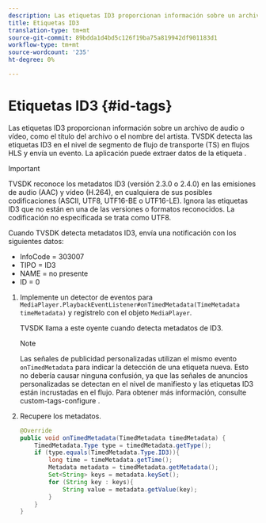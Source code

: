 ```yaml
---
description: Las etiquetas ID3 proporcionan información sobre un archivo de audio o vídeo, como el título del archivo o el nombre del artista. TVSDK detecta las etiquetas ID3 en el nivel de segmento de flujo de transporte (TS) en flujos HLS y envía un evento. La aplicación puede extraer datos de la etiqueta .
title: Etiquetas ID3
translation-type: tm+mt
source-git-commit: 89bdda1d4bd5c126f19ba75a819942df901183d1
workflow-type: tm+mt
source-wordcount: '235'
ht-degree: 0%

---
```



# Etiquetas ID3 {#id-tags}

Las etiquetas ID3 proporcionan información sobre un archivo de audio o vídeo, como el título del archivo o el nombre del artista. TVSDK detecta las etiquetas ID3 en el nivel de segmento de flujo de transporte (TS) en flujos HLS y envía un evento. La aplicación puede extraer datos de la etiqueta .

>[!IMPORTANT]
>
>TVSDK reconoce los metadatos ID3 (versión 2.3.0 o 2.4.0) en las emisiones de audio (AAC) y vídeo (H.264), en cualquiera de sus posibles codificaciones (ASCII, UTF8, UTF16-BE o UTF16-LE). Ignora las etiquetas ID3 que no están en una de las versiones o formatos reconocidos. La codificación no especificada se trata como UTF8.

Cuando TVSDK detecta metadatos ID3, envía una notificación con los siguientes datos:

* InfoCode = 303007
* TIPO = ID3
* NAME = no presente
* ID = 0

1. Implemente un detector de eventos para `MediaPlayer.PlaybackEventListener#onTimedMetadata(TimeMetadata timeMetadata)` y regístrelo con el objeto `MediaPlayer`.

   TVSDK llama a este oyente cuando detecta metadatos de ID3.

   >[!NOTE]
   >
   >Las señales de publicidad personalizadas utilizan el mismo evento `onTimedMetadata` para indicar la detección de una etiqueta nueva. Esto no debería causar ninguna confusión, ya que las señales de anuncios personalizadas se detectan en el nivel de manifiesto y las etiquetas ID3 están incrustadas en el flujo. Para obtener más información, consulte custom-tags-configure .

1. Recupere los metadatos.

   ```java
   @Override 
   public void onTimedMetadata(TimedMetadata timedMetadata) { 
       TimedMetadata.Type type = timedMetadata.getType(); 
       if (type.equals(TimedMetadata.Type.ID3)){ 
           long time = timeMetadata.getTime(); 
           Metadata metadata = timedMetadata.getMetadata(); 
           Set<String> keys = metadata.keySet(); 
           for (String key : keys){ 
               String value = metadata.getValue(key); 
           } 
       } 
   }
   ```

